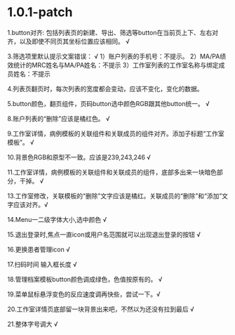 # 1.0.1-patch
1.button对齐:
包括列表页的新建、导出、筛选等button在当前页上下、左右对齐，以及即使不同页其坐标位置应该相同。 √

3.筛选项里默认提示文案错误：                      √
    1）账户列表的手机号：不提示。
    2）MA/PA绩效统计的MRC姓名与MA/PA姓名：不提示
    3）工作室列表的工作室名称与绑定成员姓名：不提示

4.列表页翻页时，每次列表的宽度都会变动，应该不变化，变化的数据。

5.button颜色，翻页组件，页码button选中颜色RGB跟其他button统一。 √

8.账户列表的“删除”应该是橘红色。                  √

9.工作室详情，病例模板的关联组件和关联成员的组件对齐。添加子标题“工作室模板”。  √

10.背景色RGB和原型不一致。应该是239,243,246 √

11.工作室详情，病例模板的关联组件和关联成员的组件，底部多出来一块暗色部分，干掉。 √

13.工作室修改，关联模板的“删除”文字应该是橘红。关联成员的“删除”和“添加”文字应该对齐。√

14.Menu一二级字体大小,选中颜色 √

15.退出登录时,焦点一直icon或用户名范围就可以出现退出登录的按钮 √

16.更换患者管理icon √

17.扫码时间 输入框长度 √

18.管理档案模板button颜色调成绿色，色值按原有的。 √

19.菜单鼠标悬浮变色的反应速度调再快些，尝试一下。√

20.工作室详情页底部留一块背景出来吧，不然以为还没有拉到最后 √

21.整体字号调大  √